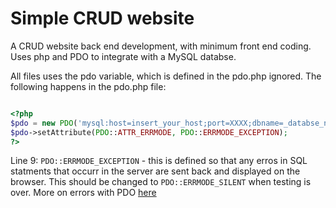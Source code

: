 # Simple CRUD website
 A CRUD website back end development, with minimum front end coding. Uses php and PDO to integrate with a MySQL databse. 

All files uses the pdo variable, which is defined in the pdo.php ignored. The following happens in the pdo.php file:
```php

<?php
$pdo = new PDO('mysql:host=insert_your_host;port=XXXX;dbname=_databse_name_', '_username', '_password');
$pdo->setAttribute(PDO::ATTR_ERRMODE, PDO::ERRMODE_EXCEPTION);
?>
```

Line 9: ```PDO::ERRMODE_EXCEPTION``` - this is defined so that any erros in SQL statments that occurr in the server are sent back and displayed on the browser. This should be changed to ```PDO::ERRMODE_SILENT``` when testing is over. More on errors with PDO [here](http://www.w3big.com/php/php-pdo-error-handling.html)
